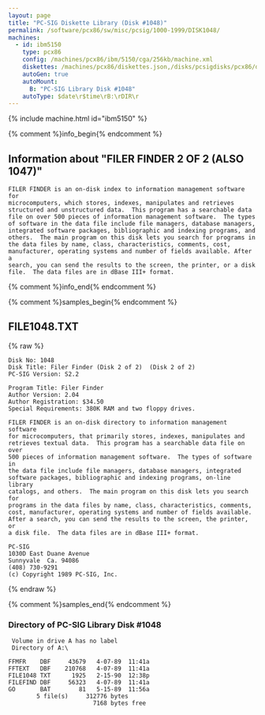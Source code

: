 ```yaml
---
layout: page
title: "PC-SIG Diskette Library (Disk #1048)"
permalink: /software/pcx86/sw/misc/pcsig/1000-1999/DISK1048/
machines:
  - id: ibm5150
    type: pcx86
    config: /machines/pcx86/ibm/5150/cga/256kb/machine.xml
    diskettes: /machines/pcx86/diskettes.json,/disks/pcsigdisks/pcx86/diskettes.json
    autoGen: true
    autoMount:
      B: "PC-SIG Library Disk #1048"
    autoType: $date\r$time\rB:\rDIR\r
---
```


{% include machine.html id="ibm5150" %}

{% comment %}info_begin{% endcomment %}

## Information about "FILER FINDER 2 OF 2 (ALSO 1047)"

    FILER FINDER is an on-disk index to information management software for
    microcomputers, which stores, indexes, manipulates and retrieves
    structured and unstructured data.  This program has a searchable data
    file on over 500 pieces of information management software.  The types
    of software in the data file include file managers, database managers,
    integrated software packages, bibliographic and indexing programs, and
    others.  The main program on this disk lets you search for programs in
    the data files by name, class, characteristics, comments, cost,
    manufacturer, operating systems and number of fields available. After a
    search, you can send the results to the screen, the printer, or a disk
    file.  The data files are in dBase III+ format.
{% comment %}info_end{% endcomment %}

{% comment %}samples_begin{% endcomment %}

## FILE1048.TXT

{% raw %}
```
Disk No: 1048                                                           
Disk Title: Filer Finder (Disk 2 of 2)  (Disk 2 of 2)                   
PC-SIG Version: S2.2                                                    
                                                                        
Program Title: Filer Finder                                             
Author Version: 2.04                                                    
Author Registration: $34.50                                             
Special Requirements: 380K RAM and two floppy drives.                   
                                                                        
FILER FINDER is an on-disk directory to information management software 
for microcomputers, that primarily stores, indexes, manipulates and     
retrieves textual data.  This program has a searchable data file on over
500 pieces of information management software.  The types of software in
the data file include file managers, database managers, integrated      
software packages, bibliographic and indexing programs, on-line library 
catalogs, and others.  The main program on this disk lets you search for
programs in the data files by name, class, characteristics, comments,   
cost, manufacturer, operating systems and number of fields available.   
After a search, you can send the results to the screen, the printer, or 
a disk file.  The data files are in dBase III+ format.                  
                                                                        
PC-SIG                                                                  
1030D East Duane Avenue                                                 
Sunnyvale  Ca. 94086                                                    
(408) 730-9291                                                          
(c) Copyright 1989 PC-SIG, Inc.                                         
```
{% endraw %}

{% comment %}samples_end{% endcomment %}

### Directory of PC-SIG Library Disk #1048

     Volume in drive A has no label
     Directory of A:\

    FFMFR    DBF     43679   4-07-89  11:41a
    FFTEXT   DBF    210768   4-07-89  11:41a
    FILE1048 TXT      1925   2-15-90  12:38p
    FILEFIND DBF     56323   4-07-89  11:41a
    GO       BAT        81   5-15-89  11:56a
            5 file(s)     312776 bytes
                            7168 bytes free
